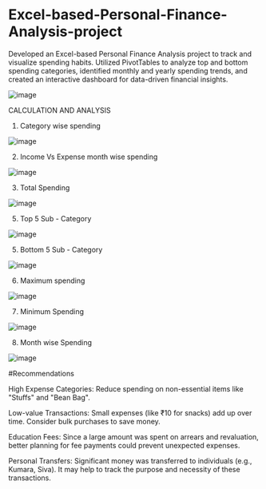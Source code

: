 # Excel-based-Personal-Finance-Analysis-project


Developed an Excel-based Personal Finance Analysis project to track and visualize spending habits. Utilized PivotTables to analyze top and bottom spending categories, identified monthly and yearly spending trends, and created an interactive dashboard for data-driven financial insights.

![image](https://github.com/user-attachments/assets/87174597-edaf-47ed-8e55-e785a4de400a)

CALCULATION AND ANALYSIS

1. Category wise spending
   
![image](https://github.com/user-attachments/assets/49f64d2e-f3e1-4385-afcf-ff60bbede795)

2. Income Vs Expense month wise spending
   
![image](https://github.com/user-attachments/assets/44c922ad-8d12-400b-92ab-bbf6ef31a561)

3. Total Spending
   
![image](https://github.com/user-attachments/assets/5175ab5b-79b6-4a70-ab14-d554a5e88106)

5. Top 5 Sub - Category
   
![image](https://github.com/user-attachments/assets/1da79d0c-9047-432a-af1c-b8fbca30be04)

5. Bottom 5 Sub - Category
   
![image](https://github.com/user-attachments/assets/b02d6ab5-5f92-4a74-a49f-c7772345cf3a)

6. Maximum spending
   
![image](https://github.com/user-attachments/assets/fc530968-6c51-4794-8953-5c60aa7a235f)

7. Minimum Spending

![image](https://github.com/user-attachments/assets/a9a97e33-3c3d-4cf4-a0fb-c68faff4e128)

8. Month wise Spending

![image](https://github.com/user-attachments/assets/8f185e1e-9521-4821-b775-bdbf45e6c976)



#Recommendations

High Expense Categories: Reduce spending on non-essential items like "Stuffs" and "Bean Bag".

Low-value Transactions: Small expenses (like ₹10 for snacks) add up over time. Consider bulk purchases to save money.

Education Fees: Since a large amount was spent on arrears and revaluation, better planning for fee payments could prevent unexpected expenses.

Personal Transfers: Significant money was transferred to individuals (e.g., Kumara, Siva). It may help to track the purpose and necessity of these transactions.



   

